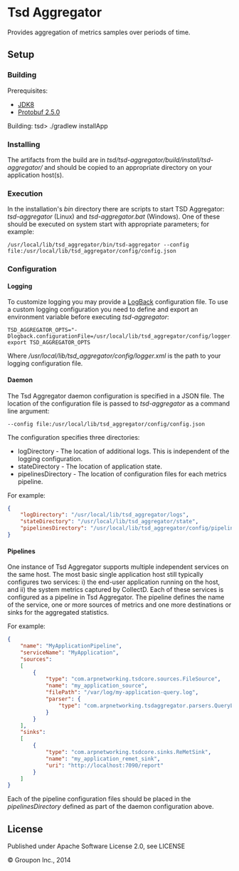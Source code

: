 Tsd Aggregator
==============

Provides aggregation of metrics samples over periods of time.


Setup
-----

### Building ###

Prerequisites:
* [JDK8](http://www.oracle.com/technetwork/java/javase/downloads/jdk8-downloads-2133151.html)
* [Protobuf 2.5.0](https://code.google.com/p/protobuf/downloads/list)

Building:
    tsd> ./gradlew installApp

### Installing ###

The artifacts from the build are in *tsd/tsd-aggregator/build/install/tsd-aggregator/* and should be copied to an appropriate directory on your application host(s).

### Execution ###

In the installation's *bin* directory there are scripts to start TSD Aggregator: *tsd-aggregator* (Linux) and *tsd-aggregator.bat* (Windows).  One of these should be executed on system start with appropriate parameters; for example:

    /usr/local/lib/tsd_aggregator/bin/tsd-aggregator --config file:/usr/local/lib/tsd_aggregator/config/config.json

### Configuration ###

#### Logging ####

To customize logging you may provide a [LogBack](http://logback.qos.ch/) configuration file.  To use a custom logging configuration you need to define and export an environment variable before executing *tsd-aggregator*:

    TSD_AGGREGATOR_OPTS="-Dlogback.configurationFile=/usr/local/lib/tsd_aggregator/config/logger.xml"
    export TSD_AGGREGATOR_OPTS

Where */usr/local/lib/tsd_aggregator/config/logger.xml* is the path to your logging configuration file.

#### Daemon ####

The Tsd Aggregator daemon configuration is specified in a JSON file.  The location of the configuration file is passed to *tsd-aggregator* as a command line argument:

    --config file:/usr/local/lib/tsd_aggregator/config/config.json

The configuration specifies three directories:

* logDirectory - The location of additional logs.  This is independent of the logging configuration.
* stateDirectory - The location of application state.
* pipelinesDirectory - The location of configuration files for each metrics pipeline.

For example:

```json
{
    "logDirectory": "/usr/local/lib/tsd_aggregator/logs",
    "stateDirectory": "/usr/local/lib/tsd_aggregator/state",
    "pipelinesDirectory": "/usr/local/lib/tsd_aggregator/config/pipelines/"
}
```

#### Pipelines ####

One instance of Tsd Aggregator supports multiple independent services on the same host.  The most basic single application host still typically configures two services: i) the end-user application running on the host, and ii) the system metrics captured by CollectD.  Each of these services is configured as a pipeline in Tsd Aggregator.  The pipeline defines the name of the service, one or more sources of metrics and one more destinations or sinks for the aggregated statistics.

For example:

```json
{
    "name": "MyApplicationPipeline",
    "serviceName": "MyApplication",
    "sources":
    [
        {
            "type": "com.arpnetworking.tsdcore.sources.FileSource",
            "name": "my_application_source",
            "filePath": "/var/log/my-application-query.log",
            "parser": {
                "type": "com.arpnetworking.tsdaggregator.parsers.QueryLogParser"
            }
        }
    ],
    "sinks":
    [
        {
            "type": "com.arpnetworking.tsdcore.sinks.ReMetSink",
            "name": "my_application_remet_sink",
            "uri": "http://localhost:7090/report"
        }
    ]
}
```

Each of the pipeline configuration files should be placed in the *pipelinesDirectory* defined as part of the daemon configuration above.

License
-------

Published under Apache Software License 2.0, see LICENSE

&copy; Groupon Inc., 2014
